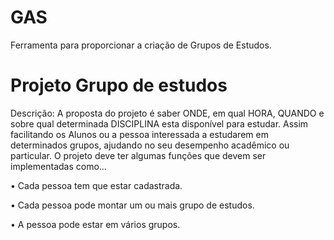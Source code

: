 # GAS

Ferramenta para proporcionar a criação de  Grupos de Estudos.
                        
# Projeto Grupo de estudos

Descrição:  A proposta do projeto é saber ONDE, em qual HORA, QUANDO e sobre qual determinada DISCIPLINA esta disponível para estudar. Assim facilitando os Alunos ou a pessoa interessada a estudarem em determinados grupos, ajudando no seu desempenho acadêmico ou particular.
O projeto deve ter algumas funções que devem ser implementadas como...

•	Cada pessoa tem que estar cadastrada.

•	Cada pessoa pode montar um ou mais grupo de estudos.

•	A pessoa pode estar em vários grupos.

